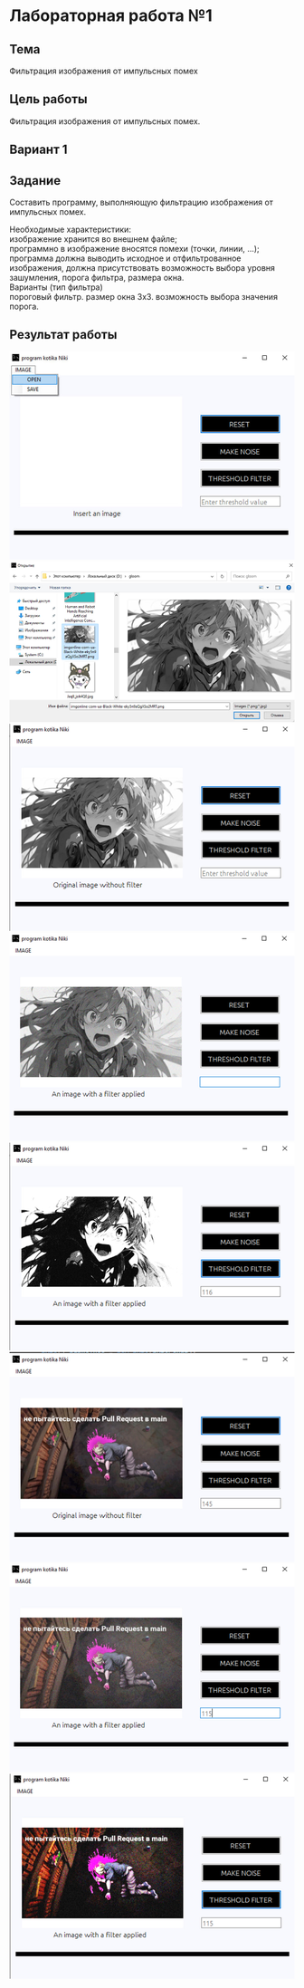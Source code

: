 # Лабораторная работа №1 #

## Тема ##

Фильтрация изображения от импульсных помех

## Цель работы ##

Фильтрация изображения от импульсных помех.

## Вариант 1 ##

## Задание ##

Составить программу, выполняющую фильтрацию изображения от импульсных помех.

Необходимые характеристики:\
изображение хранится во внешнем файле;\
программно в изображение вносятся помехи (точки, линии, ...);\
программа должна выводить исходное и отфильтрованное изображения, должна присутствовать возможность выбора уровня зашумления, порога фильтра, размера окна.\
Варианты (тип фильтра)\
пороговый фильтр. размер окна 3х3. возможность выбора значения порога.

## Результат работы ##

![Приложение при входе выглядит так](./images/1.jpg)
![Выбор изображения для фильтрации](./images/2.jpg)
![Первый пример обратоки изображения](./images/3.jpg)
![Зашумленный первый пример](./images/4.jpg)
![Отфильтрованный первый пример](./images/5.jpg)
![Второй пример оработки изображения](./images/6.jpg)
![Зашумленный второй пример](./images/7.jpg)
![Отфильтрованный второй пример](./images/8.jpg)


